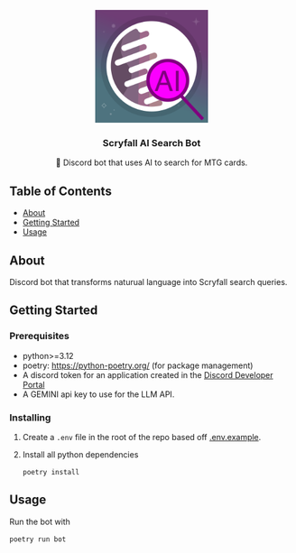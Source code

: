 <p align="center">
  <a href="" rel="noopener">
 <img width=200px height=200px src="./media/scryfall-ai-search.png" alt="Scryfall logo"></a>
</p>

<h3 align="center">Scryfall AI Search Bot</h3>
<p align="center"> 🤖 Discord bot that uses AI to search for MTG cards.
    <br> 
</p>

## Table of Contents

- [About](#about)
- [Getting Started](#getting_started)
- [Usage](#usage)

## About <a name = "about"></a>

Discord bot that transforms naturual language into Scryfall search queries.

## Getting Started <a name = "getting_started"></a>

### Prerequisites

- python>=3.12
- poetry: https://python-poetry.org/ (for package management)
- A discord token for an application created in the [Discord Developer Portal](https://discord.com/developers)
- A GEMINI api key to use for the LLM API.

### Installing

1.  Create a `.env` file in the root of the repo based off [.env.example](.env.example).

2.  Install all python dependencies

    ```
    poetry install
    ```

## Usage <a name = "usage"></a>

Run the bot with

```
poetry run bot
```
